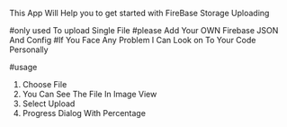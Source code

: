 This App Will Help you to get started with FireBase Storage Uploading

#only used To upload Single File
#please Add Your OWN Firebase JSON And Config
#If You Face Any Problem I Can Look on To Your Code Personally

#usage 
1) Choose File
2) You Can See The File In Image View
3) Select Upload
4) Progress Dialog With Percentage

